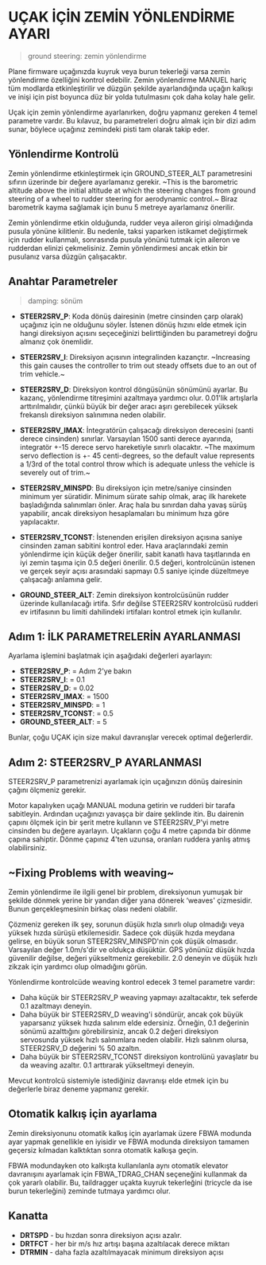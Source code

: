 # UÇAK İÇİN ZEMİN YÖNLENDİRME AYARI

> ground steering: zemin yönlendirme

Plane firmware uçağınızda kuyruk veya burun tekerleği varsa zemin yönlendirme özelliğini kontrol edebilir. Zemin yönlendirme MANUEL hariç tüm modlarda etkinleştirilir ve düzgün şekilde ayarlandığında uçağın kalkışı ve inişi için pist boyunca düz bir yolda tutulmasını çok daha kolay hale gelir.

Uçak için zemin yönlendirme ayarlanırken, doğru yapmanız gereken 4 temel parametre vardır. Bu kılavuz, bu parametreleri doğru almak için bir dizi adım sunar, böylece uçağınız zemindeki pisti tam olarak takip eder.

## Yönlendirme Kontrolü

Zemin yönlendirme etkinleştirmek için GROUND_STEER_ALT parametresini sıfırın üzerinde bir değere ayarlamanız gerekir. ~This is the barometric altitude above the initial altitude at which the steering changes from ground steering of a wheel to rudder steering for aerodynamic control.~ Biraz barometrik kayma sağlamak için bunu 5 metreye ayarlamanız önerilir.

Zemin yönlendirme etkin olduğunda, rudder veya aileron girişi olmadığında pusula yönüne kilitlenir. Bu nedenle, taksi yaparken istikamet değiştirmek için rudder kullanmalı, sonrasında pusula yönünü tutmak için aileron ve rudderdan elinizi çekmelisiniz. Zemin yönlendirmesi ancak etkin bir pusulanız varsa düzgün çalışacaktır.

## Anahtar Parametreler

> damping: sönüm

* __STEER2SRV_P__: Koda dönüş dairesinin (metre cinsinden çarp olarak) uçağınız için ne olduğunu söyler. İstenen dönüş hızını elde etmek için hangi direksiyon açısını seçeceğinizi belirttiğinden bu parametreyi doğru almanız çok önemlidir.

* __STEER2SRV_I__: Direksiyon açısının integralinden kazançtır. ~Increasing this gain causes the controller to trim out steady offsets due to an out of trim vehicle.~ 

* __STEER2SRV_D__: Direksiyon kontrol döngüsünün sönümünü ayarlar. Bu kazanç, yönlendirme titreşimini azaltmaya yardımcı olur. 0.01'lik artışlarla arttırılmalıdır, çünkü büyük bir değer aracı aşırı gerebilecek yüksek frekanslı direksiyon salınımına neden olabilir.

* __STEER2SRV_IMAX__: İntegratörün çalışacağı direksiyon derecesini (santi derece cinsinden) sınırlar. Varsayılan 1500 santi derece ayarında, integratör +-15 derece servo hareketiyle sınırlı olacaktır. ~The maximum servo deflection is +- 45 centi-degrees, so the default value represents a 1/3rd of the total control throw which is adequate unless the vehicle is severely out of trim.~

* __STEER2SRV_MINSPD__: Bu direksiyon için metre/saniye cinsinden minimum yer süratidir. Minimum sürate sahip olmak, araç ilk harekete başladığında salınımları önler. Araç hala bu sınırdan daha yavaş sürüş yapabilir, ancak direksiyon hesaplamaları bu minimum hıza göre yapılacaktır.

* __STEER2SRV_TCONST__: İstenenden erişilen direksiyon açısına saniye cinsinden zaman sabitini kontrol eder. Hava araçlarındaki zemin yönlendirme için küçük değer önerilir, sabit kanatlı hava taşıtlarında en iyi zemin taşıma için 0.5 değeri önerilir. 0.5 değeri, kontrolcünün istenen ve gerçek seyir açısı arasındaki sapmayı 0.5 saniye içinde düzeltmeye çalışacağı anlamına gelir. 

* __GROUND_STEER_ALT__: Zemin direksiyon kontrolcüsünün rudder üzerinde kullanılacağı irtifa. Sıfır değilse STEER2SRV kontrolcüsü rudderi ev irtifasının bu limiti dahilindeki irtifaları kontrol etmek için kullanılır.

## Adım 1: İLK PARAMETRELERİN AYARLANMASI

Ayarlama işlemini başlatmak için aşağıdaki değerleri ayarlayın:

* __STEER2SRV_P__: = Adım 2'ye bakın
* __STEER2SRV_I__: = 0.1
* __STEER2SRV_D__: = 0.02
* __STEER2SRV_IMAX__: = 1500
* __STEER2SRV_MINSPD__: = 1
* __STEER2SRV_TCONST__: = 0.5
* __GROUND_STEER_ALT__: = 5

Bunlar, çoğu UÇAK için size makul davranışlar verecek optimal değerlerdir.

## Adım 2: STEER2SRV_P AYARLANMASI

STEER2SRV_P parametrenizi ayarlamak için uçağınızın dönüş dairesinin çağını ölçmeniz gerekir.

Motor kapalıyken uçağı MANUAL moduna getirin ve rudderi bir tarafa sabitleyin. Ardından uçağınızı yavaşça bir daire şeklinde itin. Bu dairenin çapını ölçmek için bir şerit metre kullanın ve STEER2SRV_P'yi metre cinsinden bu değere ayarlayın. Uçakların çoğu 4 metre çapında bir dönme çapına sahiptir. Dönme çapınız 4'ten uzunsa, oranları ruddera yanlış atmış olabilirsiniz.

## ~Fixing Problems with weaving~

Zemin yönlendirme ile ilgili genel bir problem, direksiyonun yumuşak bir şekilde dönmek yerine bir yandan diğer yana dönerek ‘weaves' çizmesidir. Bunun gerçekleşmesinin birkaç olası nedeni olabilir.

Çözmeniz gereken ilk şey, sorunun düşük hızla sınırlı olup olmadığı veya yüksek hızda sürüşü etkilemesidir. Sadece çok düşük hızda meydana gelirse, en büyük sorun STEER2SRV_MINSPD'nin çok düşük olmasıdır. Varsayılan değer 1.0m/s'dir ve oldukça düşüktür. GPS yönünüz düşük hızda güvenilir değilse, değeri yükseltmeniz gerekebilir. 2.0 deneyin ve düşük hızlı zikzak için yardımcı olup olmadığını görün.

Yönlendirme kontrolcüde weaving kontrol edecek 3 temel parametre vardır:
* Daha küçük bir STEER2SRV_P weaving yapmayı azaltacaktır, tek seferde 0.1 azaltmayı deneyin.
* Daha büyük bir STEER2SRV_D weaving'i söndürür, ancak çok büyük yaparsanız yüksek hızda salınım elde edersiniz. Örneğin, 0.1 değerinin sönümü azalttığını görebilirsiniz, ancak 0.2 değeri direksiyon servosunda yüksek hızlı salınımlara neden olabilir. Hızlı salınım olursa, STEER2SRV_D değerini % 50 azaltın.
* Daha büyük bir STEER2SRV_TCONST direksiyon kontrolünü yavaşlatır bu da weaving azaltır. 0.1 arttırarak yükseltmeyi deneyin.

Mevcut kontrolcü sistemiyle istediğiniz davranışı elde etmek için bu değerlerle biraz deneme yapmanız gerekir.


## Otomatik kalkış için ayarlama

Zemin direksiyonunu otomatik kalkış için ayarlamak üzere FBWA modunda ayar yapmak genellikle en iyisidir ve FBWA modunda direksiyon tamamen geçersiz kılmadan kalktıktan sonra otomatik kalkışa geçin.

FBWA modundayken oto kalkışta kullanılanla aynı otomatik elevator davranışını ayarlamak için FBWA_TDRAG_CHAN seçeneğini kullanmak da çok yararlı olabilir. Bu, taildragger uçakta kuyruk tekerleğini (tricycle da ise burun tekerleğini) zeminde tutmaya yardımcı olur.

## Kanatta 


* __DRTSPD__ - bu hızdan sonra direksiyon açısı azalır.
* __DRTFCT__ - her bir m/s hız artışı başına azaltılacak derece miktarı
* __DTRMIN__ - daha fazla azaltılmayacak minimum direksiyon açısı
